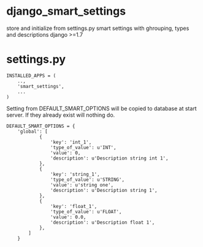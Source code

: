 # django_smart_settings
store and initialize from settings.py smart settings with ghrouping, types and descriptions
django >=1.7

# settings.py 

```
INSTALLED_APPS = (
    ..,
    'smart_settings',
    ...
)
```
Setting from DEFAULT_SMART_OPTIONS  will be copied to database  at start server. If they already exist will nothing do.
```
DEFAULT_SMART_OPTIONS = {
    'global': [
            {
                'key': 'int_1',
                'type_of_value': u'INT',
                'value': 0,
                'description': u'Description string int 1',
            },
            {
                'key': 'string_1',
                'type_of_value': u'STRING',
                'value': u'string one',
                'description': u'Description string 1',
            },
            {
                'key': 'float_1',
                'type_of_value': u'FLOAT',
                'value': 0.0,
                'description': u'Description float 1',
            },
        ]
    }
```
